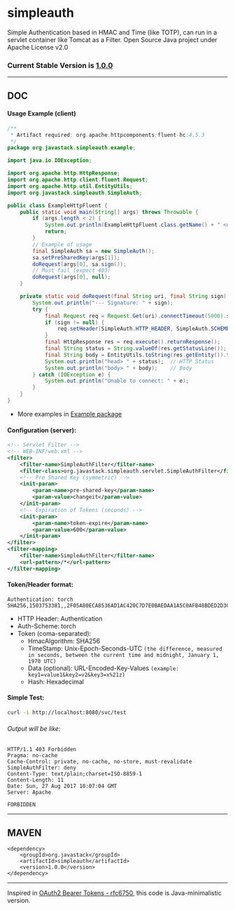 # simpleauth

Simple Authentication based in HMAC and Time (like TOTP), can run in a servlet container like Tomcat as a Filter. Open Source Java project under Apache License v2.0

### Current Stable Version is [1.0.0](https://search.maven.org/#search|ga|1|g%3Aorg.javastack%20a%3Asimpleauth)

---

## DOC

#### Usage Example (client)

```java
/**
 * Artifact required: org.apache.httpcomponents:fluent-hc:4.5.3
 */
package org.javastack.simpleauth.example;

import java.io.IOException;

import org.apache.http.HttpResponse;
import org.apache.http.client.fluent.Request;
import org.apache.http.util.EntityUtils;
import org.javastack.simpleauth.SimpleAuth;

public class ExampleHttpFluent {
	public static void main(String[] args) throws Throwable {
		if (args.length < 2) {
			System.out.println(ExampleHttpFluent.class.getName() + " <url> <pre-shared-key>");
			return;
		}
		// Example of usage
		final SimpleAuth sa = new SimpleAuth();
		sa.setPreSharedKey(args[1]);
		doRequest(args[0], sa.sign());
		// Must fail (expect 403)
		doRequest(args[0], null);
	}

	private static void doRequest(final String uri, final String sign) {
		System.out.println("--- Signature: " + sign);
		try {
			final Request req = Request.Get(uri).connectTimeout(5000).socketTimeout(5000);
			if (sign != null) {
				req.setHeader(SimpleAuth.HTTP_HEADER, SimpleAuth.SCHEME + " " + sign);
			}
			final HttpResponse res = req.execute().returnResponse();
			final String status = String.valueOf(res.getStatusLine());
			final String body = EntityUtils.toString(res.getEntity()).trim();
			System.out.println("head> " + status);  // HTTP Status
			System.out.println("body> " + body);    // Body
		} catch (IOException e) {
			System.out.println("Unable to connect: " + e);
		}
	}
}
```

* More examples in [Example package](https://github.com/ggrandes/simpleauth/tree/master/src/main/java/org/javastack/simpleauth/example/)

#### Configuration (server):

```xml
<!-- Servlet Filter -->
<!-- WEB-INF/web.xml -->
<filter>
    <filter-name>SimpleAuthFilter</filter-name>
    <filter-class>org.javastack.simpleauth.servlet.SimpleAuthFilter</filter-class>
    <!-- Pre Shared Key (symmetric) -->
    <init-param>
        <param-name>pre-shared-key</param-name>
        <param-value>changeit</param-value>
    </init-param>
    <!-- Expiration of Tokens (seconds) -->
    <init-param>
        <param-name>token-expire</param-name>
        <param-value>600</param-value>
    </init-param>
</filter>
<filter-mapping>
    <filter-name>SimpleAuthFilter</filter-name>
    <url-pattern>/*</url-pattern>
</filter-mapping>
```

#### Token/Header format:

```text
Authentication: torch SHA256,1503753381,,2F05A80ECA8536AD1AC420C7D7E0BAEDAA1A5C0AFB48BDED2D3C79A123D8E6A1
```

- HTTP Header: Authentication
- Auth-Scheme: torch
- Token (coma-separated):
  - HmacAlgorithm: SHA256
  - TimeStamp: Unix-Epoch-Seconds-UTC `(the difference, measured in seconds, between the current time and midnight, January 1, 1970 UTC)`
  - Data (optional): URL-Encoded-Key-Values `(example: key1=value1&key2=v2&key3=x%21z)`
  - Hash: Hexadecimal

#### Simple Test:

```bash
curl -i http://localhost:8080/svc/test
```

###### Output will be like:

```text
HTTP/1.1 403 Forbidden
Pragma: no-cache
Cache-Control: private, no-cache, no-store, must-revalidate
SimpleAuthFilter: deny
Content-Type: text/plain;charset=ISO-8859-1
Content-Length: 11
Date: Sun, 27 Aug 2017 10:07:04 GMT
Server: Apache

FORBIDDEN
```

---

## MAVEN

    <dependency>
        <groupId>org.javastack</groupId>
        <artifactId>simpleauth</artifactId>
        <version>1.0.0</version>
    </dependency>

---
Inspired in [OAuth2 Bearer Tokens - rfc6750](https://tools.ietf.org/html/rfc6750), this code is Java-minimalistic version.
